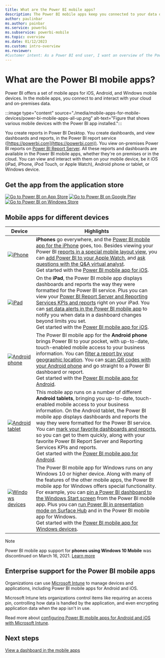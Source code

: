 ```yaml
---
title: What are the Power BI mobile apps?
description: The Power BI mobile apps keep you connected to your data on premises or in the cloud. View Power BI dashboards and reports on your mobile device.
author: paulinbar
ms.author: painbar
ms.service: powerbi
ms.subservice: powerbi-mobile
ms.topic: overview
ms.date: 01/12/2023
ms.custom: intro-overview
ms.reviewer: 
#Customer intent: As a Power BI end user, I want an overview of the Power BI mobile apps on the different devices so I can see how they can work in my company's workflow.
---
```


# What are the Power BI mobile apps?

Power BI offers a set of mobile apps for iOS, Android, and Windows mobile devices. In the mobile apps, you connect to and interact with your cloud and on-premises data.

:::image type="content" source="./media/mobile-apps-for-mobile-devices/power-bi-mobile-apps-all-up.png" alt-text="Figure that shows various mobile devices with the Power BI app installed.":::

You create reports in Power BI Desktop. You create dashboards, and view dashboards and reports, in the Power BI report service ([https://powerbi.com](https://powerbi.com)). You view on-premises Power BI reports on [Power BI Report Server](../../report-server/get-started.md). All these reports and dashboards are available in the Power BI mobile apps, whether they're on premises or in the cloud. You can view and interact with them on your mobile device, be it iOS (iPad, iPhone, iPod Touch, or Apple Watch), Android phone or tablet, or Windows device.

## Get the app from the application store

[![Go to Power BI on App Store](./media/mobile-apps-for-mobile-devices/mobile-apps-app-store.png)](https://go.microsoft.com/fwlink/?LinkId=526218&clcid=0x409) [![Go to Power BI on Google Play](./media/mobile-apps-for-mobile-devices/mobile-apps-google-play.png)](https://go.microsoft.com/fwlink/?LinkId=544867&clcid=0x409) [![Go to Power BI on Windows Store](./media/mobile-apps-for-mobile-devices/mobile-apps-windows-store.png)](https://go.microsoft.com/fwlink/?LinkId=526478&clcid=0x409)

## Mobile apps for different devices

| **Device** | **Highlights** |
| --- | --- |
| [![iPhone](./media/mobile-apps-for-mobile-devices/iphone-logo-50-px.png)](mobile-iphone-app-get-started.md) |**iPhones** go everywhere, and the [Power BI mobile app for the iPhone](mobile-iphone-app-get-started.md) goes, too. Besides viewing your Power BI [reports in a special mobile layout view](mobile-apps-view-phone-report.md), you can [add Power BI to your Apple Watch](mobile-apple-watch.md), and [ask questions with the Q&A virtual analyst](mobile-apps-ios-qna.md). <br/>Get started with the [Power BI mobile app for iOS](mobile-iphone-app-get-started.md). |
| [![iPad](./media/mobile-apps-for-mobile-devices/ipad-logo-50-px.png)](mobile-iphone-app-get-started.md) |On the **iPad**, the Power BI mobile app displays dashboards and reports the way they were formatted for the Power BI service. Plus you can view your [Power BI Report Server and Reporting Services KPIs and reports](mobile-app-ssrs-kpis-mobile-on-premises-reports.md) right on your iPad. You can [set data alerts in the Power BI mobile app](mobile-set-data-alerts-in-the-mobile-apps.md) to notify you when data in a dashboard changes beyond limits you set. <br/>Get started with the [Power BI mobile app for iOS](mobile-iphone-app-get-started.md). |
| [![Android phone](media/mobile-apps-for-mobile-devices/android-phone-logo-50-px.png)](mobile-android-app-get-started.md) |The Power BI mobile app for the **Android phone** brings Power BI to your pocket, with up-to-date, touch-enabled mobile access to your business information. You can [filter a report by your geographic location](mobile-apps-geographic-filtering.md). You can [scan QR codes with your Android phone](mobile-apps-qr-code.md) and go straight to a Power BI dashboard or report. <br/>Get started with the [Power BI mobile app for Android](mobile-android-app-get-started.md). |
| [![Android tablet](./media/mobile-apps-for-mobile-devices/android-tablet-logo-50-px.png)](mobile-android-app-get-started.md) |This mobile app runs on a number of different **Android tablets**, bringing you up-to-date, touch-enabled mobile access to your business information. On the Android tablet, the Power BI mobile app displays dashboards and reports the way they were formatted for the Power BI service. You can [mark your favorite dashboards and reports](mobile-apps-favorites.md), so you can get to them quickly, along with your favorite Power BI Report Server and Reporting Services KPIs and reports. <br/>Get started with the [Power BI mobile app for Android](mobile-android-app-get-started.md). |
| [![Windows devices](./media/mobile-apps-for-mobile-devices/win-10-logo-50-px.png)](../../fundamentals/desktop-getting-started.md) |The Power BI mobile app for Windows runs on any Windows 10 or higher device. Along with many of the features of the other mobile apps, the Power BI mobile app for Windows offers special functionality. For example, you can [pin a Power BI dashboard to the Windows Start screen](mobile-pin-dashboard-start-screen-windows-10-phone-app.md) from the Power BI mobile app. Plus you can [run Power BI in presentation mode on Surface Hub](mobile-windows-10-app-presentation-mode.md) and in the Power BI mobile app for Windows. <br/>Get started with the [Power BI mobile app for Windows devices](mobile-windows-10-phone-app-get-started.md). |

>[!NOTE]
>Power BI mobile app support for **phones using Windows 10 Mobile** was discontinued on March 16, 2021. [Learn more](/legal/powerbi/powerbi-mobile/power-bi-mobile-app-end-of-support-for-windows-phones)

## Enterprise support for the Power BI mobile apps

Organizations can use [Microsoft Intune](https://www.microsoft.com/security/business/endpoint-management/microsoft-intune) to manage devices and applications, including Power BI mobile apps for Android and iOS.

Microsoft Intune lets organizations control items like requiring an access pin, controlling how data is handled by the application, and even encrypting application data when the app isn't in use.

Read more about [configuring Power BI mobile apps for Android and iOS with Microsoft Intune](../../enterprise/service-admin-mobile-intune.md).

## Next steps

[View a dashboard in the mobile apps](mobile-apps-quickstart-view-dashboard-report.md)
